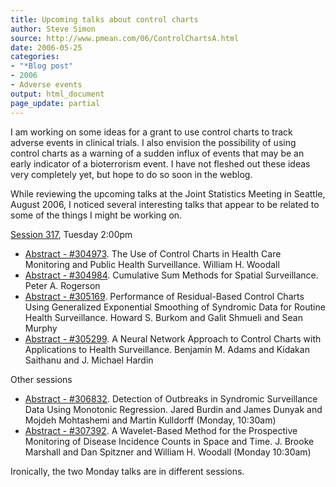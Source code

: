 ```yaml
---
title: Upcoming talks about control charts
author: Steve Simon
source: http://www.pmean.com/06/ControlChartsA.html
date: 2006-05-25
categories:
- "*Blog post"
- 2006
- Adverse events
output: html_document
page_update: partial
---
```


I am working on some ideas for a grant to use control charts to track
adverse events in clinical trials. I also envision the possibility of
using control charts as a warning of a sudden influx of events that may
be an early indicator of a bioterrorism event. I have not fleshed out
these ideas very completely yet, but hope to do so soon in the weblog.

While reviewing the upcoming talks at the Joint Statistics Meeting in
Seattle, August 2006, I noticed several interesting talks that appear to
be related to some of the things I might be working on.

[Session
317](http://www.amstat.org/meetings/jsm/2006/onlineprogram/index.cfm?fuseaction=activity_details&sessionid=201105),
Tuesday 2:00pm

-   [Abstract -
    \#304973](http://www.amstat.org/meetings/jsm/2006/onlineprogram/index.cfm?fuseaction=abstract_details&abstractid=304973).
    The Use of Control Charts in Health Care Monitoring and Public
    Health Surveillance. William H. Woodall
-   [Abstract -
    \#304984](http://www.amstat.org/meetings/jsm/2006/onlineprogram/index.cfm?fuseaction=abstract_details&abstractid=304984).
    Cumulative Sum Methods for Spatial Surveillance. Peter A. Rogerson
-   [Abstract -
    \#305169](http://www.amstat.org/meetings/jsm/2006/onlineprogram/index.cfm?fuseaction=abstract_details&abstractid=305169).
    Performance of Residual-Based Control Charts Using Generalized
    Exponential Smoothing of Syndromic Data for Routine Health
    Surveillance. Howard S. Burkom and Galit Shmueli and Sean Murphy
-   [Abstract -
    \#305299](http://www.amstat.org/meetings/jsm/2006/onlineprogram/index.cfm?fuseaction=abstract_details&abstractid=305299).
    A Neural Network Approach to Control Charts with Applications to
    Health Surveillance. Benjamin M. Adams and Kidakan Saithanu and J.
    Michael Hardin

Other sessions

-   [Abstract -
    \#306832](http://www.amstat.org/meetings/jsm/2006/onlineprogram/index.cfm?fuseaction=abstract_details&abstractid=306832).
    Detection of Outbreaks in Syndromic Surveillance Data Using
    Monotonic Regression. Jared Burdin and James Dunyak and Mojdeh
    Mohtashemi and Martin Kulldorff (Monday, 10:30am)
-   [Abstract -
    \#307392](http://www.amstat.org/meetings/jsm/2006/onlineprogram/index.cfm?fuseaction=abstract_details&abstractid=307392).
    A Wavelet-Based Method for the Prospective Monitoring of Disease
    Incidence Counts in Space and Time. J. Brooke Marshall and Dan
    Spitzner and William H. Woodall (Monday 10:30am)

Ironically, the two Monday talks are in different sessions.
